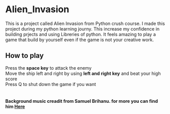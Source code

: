 # Alien_Invasion
This is a project called Alien Invasion from Python crush course.
I made this project during my python learning journy.
This increase my confidence in building prjects and using Libreries of python.
It feels amazing to play a game that build by yourself even if the game is not your creative work.

## How to play
Press the **space key** to attack the enemy<br/>
Move the ship left and right by using **left and right key** and beat your high score<br/>
Press Q to shut down the game if you want 
<br/>
<br/>
#### Background music creadit from Samuel Brihanu. for more you can find him [Here](https://samibre.com/)


